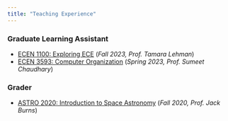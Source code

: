 ```yaml
---
title: "Teaching Experience"
---
```


### Graduate Learning Assistant

- [ECEN 1100: Exploring ECE](https://experts.colorado.edu/display/coursename_ECEN-1100) (*Fall 2023, Prof. Tamara Lehman*)
- [ECEN 3593: Computer Organization](https://experts.colorado.edu/display/coursename_ECEN-3593) (*Spring 2023, Prof. Sumeet Chaudhary*)


### Grader

- [ASTRO 2020: Introduction to Space Astronomy](https://lunar.colorado.edu/jaburns/astr2020/) (*Fall 2020, Prof. Jack Burns*)

